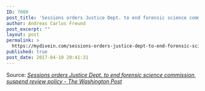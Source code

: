 ```yaml
---
ID: 7008
post_title: 'Sessions orders Justice Dept. to end forensic science commission, suspend review policy &#8211; The Washington Post'
author: Andreas Carlos Freund
post_excerpt: ""
layout: post
permalink: >
  https://mydivein.com/sessions-orders-justice-dept-to-end-forensic-science-commission-suspend-review-policy-the-washington-post/
published: true
post_date: 2017-04-10 20:41:31
---
```

Source: <em><a href="https://www.washingtonpost.com/local/public-safety/sessions-orders-justice-dept-to-end-forensic-science-commission-suspend-review-policy/2017/04/10/2dada0ca-1c96-11e7-9887-1a5314b56a08_story.html?hpid=hp_hp-more-top-stories_sessions-1105am%3Ahomepage%2Fstory&amp;utm_term=.ac59d99004ba">Sessions orders Justice Dept. to end forensic science commission, suspend review policy - The Washington Post</a></em>